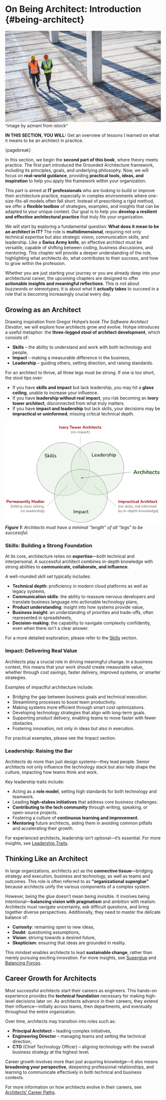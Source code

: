 

# On Being Architect: Introduction {#being-architect}

![](assets/images/istock/iStock-1194454929.jpg)
^image by azmanl from istock^

**IN THIS SECTION, YOU WILL:**  Get an overview of lessons I learned on what it means to be an architect in practice.

{pagebreak}

In this section, we begin the **second part of this book**, where theory meets practice. The first part introduced the Grounded Architecture framework, including its principles, goals, and underlying philosophy. Now, we will focus on **real-world guidance**, providing **practical tools, ideas, and inspiration** to help you apply the framework within your organization.

This part is aimed at **IT professionals** who are looking to build or improve their architecture practice, especially in complex environments where one-size-fits-all models often fall short. Instead of prescribing a rigid method, we offer a **flexible toolbox** of strategies, examples, and insights that can be adapted to your unique context. Our goal is to help you **develop a resilient and effective architectural practice** that truly fits your organization.

We will start by exploring a fundamental question: **What does it mean to be an architect in IT?** The role is **multidimensional**, requiring not only technical expertise but also strategic vision, communication skills, and leadership. Like a **Swiss Army knife**, an effective architect must be versatile, capable of shifting between coding, business discussions, and mentoring. This chapter will provide a deeper understanding of the role, highlighting what architects do, what contributes to their success, and how to grow within the profession.

Whether you are just starting your journey or you are already deep into your architectural career, the upcoming chapters are designed to offer **actionable insights and meaningful reflections**. This is not about buzzwords or stereotypes; it is about what it **actually takes** to succeed in a role that is becoming increasingly crucial every day.

## Growing as an Architect

Drawing inspiration from Gregor Hohpe’s book *The Software Architect Elevator*, we will explore how architects grow and evolve. Hohpe introduces a useful metaphor: the **three-legged stool of architect development**, which consists of:

* **Skills** – the ability to understand and work with both technology and people,
* **Impact** – making a measurable difference in the business,
* **Leadership** – guiding others, setting direction, and raising standards.

For an architect to thrive, all three legs must be strong. If one is too short, the stool tips over:

* If you have **skills and impact** but lack leadership, you may hit a **glass ceiling**, unable to increase your influence.
* If you have **leadership without real impact**, you risk becoming an **ivory tower architect**, disconnected from what truly matters.
* If you have **impact and leadership** but lack skills, your decisions may be **impractical or uninformed**, missing critical technical depth.

![](assets/images/arch/architect-legs.png)
***Figure 1:** Architects must have a minimal "length" of all "legs" to be successful.*

### Skills: Building a Strong Foundation

At its core, architecture relies on **expertise**—both technical and interpersonal. A successful architect combines in-depth knowledge with strong abilities to **communicate, collaborate, and influence**.

A well-rounded skill set typically includes:

* **Technical depth**: proficiency in modern cloud platforms as well as legacy systems,
* **Communication skills**: the ability to reassure nervous developers and translate business language into actionable technology plans,
* **Product understanding**: insight into how systems provide value,
* **Business insight**: an understanding of priorities and trade-offs, often represented in spreadsheets,
* **Decision-making**: the capability to navigate complexity confidently, even when there isn't a clear answer.

For a more detailed exploration, please refer to the [Skills](#skills) section.

### Impact: Delivering Real Value

Architects play a crucial role in driving meaningful change. In a business context, this means that your work should create measurable value, whether through cost savings, faster delivery, improved systems, or smarter strategies.

Examples of impactful architecture include:

- Bridging the gap between business goals and technical execution.
- Streamlining processes to boost team productivity.
- Making systems more efficient through smart cost optimizations.
- Developing technology strategies that align with long-term goals.
- Supporting product delivery, enabling teams to move faster with fewer obstacles.
- Fostering innovation, not only in ideas but also in execution.

For practical examples, please see the Impact section.

### Leadership: Raising the Bar

Architects do more than just design systems—they lead people. Senior architects not only influence the technology stack but also help shape the culture, impacting how teams think and work.

Key leadership traits include:

* Acting as a **role model**, setting high standards for both technology and teamwork.
* Leading **high-stakes initiatives** that address core business challenges.
* **Contributing to the tech community** through writing, speaking, or open-source projects.
* Fostering a culture of **continuous learning and improvement**.
* **Mentoring** future architects, aiding them in avoiding common pitfalls and accelerating their growth.

For experienced architects, leadership isn’t optional—it’s essential. For more insights, see [Leadership Traits](#leadership).

## Thinking Like an Architect

In large organizations, architects act as the **connective tissue**—bridging strategy and execution, business and technology, as well as teams and outcomes. This role is often referred to as **"organizational superglue"** because architects unify the various components of a complex system.

However, being the glue doesn’t mean being invisible. It involves being intentional—**balancing vision with pragmatism** and ambition with realism. Architects must navigate uncertainty, ask difficult questions, and bring together diverse perspectives. Additionally, they need to master the delicate balance of:

* **Curiosity**: remaining open to new ideas,
* **Doubt**: questioning assumptions,
* **Vision**: striving towards a desired future,
* **Skepticism**: ensuring that ideas are grounded in reality.

This mindset enables architects to lead **sustainable change**, rather than merely pursuing exciting innovation. For more insights, see [Superglue](#superglue) and [Balancing Forces](#balancing).

## Career Growth for Architects

Most successful architects start their careers as engineers. This hands-on experience provides the **technical foundation** necessary for making high-level decisions later on. As architects advance in their careers, they extend their influence—initially across teams, then departments, and eventually throughout the entire organization.

Over time, architects may transition into roles such as:

* **Principal Architect** – leading complex initiatives,
* **Engineering Director** – managing teams and setting the technical direction,
* **CTO** (Chief Technology Officer) – aligning technology with the overall business strategy at the highest level.

Career growth involves more than just acquiring knowledge—it also means **broadening your perspective**, deepening professional relationships, and learning to communicate effectively in both technical and business contexts.

For more information on how architects evolve in their careers, see [Architects’ Career Paths](#career-paths).